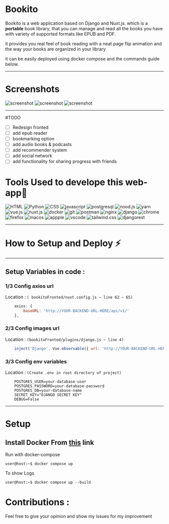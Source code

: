

# Bookito

Bookito is a web application based on Django and Nuxt.js.
which is a **portable** book library, that you can manage and read all the books you have
with variety of supported formats like EPUB and PDF.

it provides you real feel of book reading with a neat page flip animation
and the way your books are organized in your library

it can be easily deployed using docker compose and the commands guide below.

- - - - 
# Screenshots
![screenshot](https://s4.uupload.ir/files/screen_shot_2021-12-08_at_10.24.15_am_6t2b.png)
![screenshot](https://s4.uupload.ir/files/screen_shot_2021-12-08_at_10.24.29_am_5136.png)
![screenshot](https://s4.uupload.ir/files/screen_shot_2021-12-08_at_12.53.34_pm_zg8.png)
- - - -
#TODO
- [ ] Redesign fronted
- [ ] add epub reader
- [ ] bookmarking option
- [ ] add audio books & podcasts
- [ ] add recommender system
- [ ] add social network
- [ ] add functionality for sharing progress with friends

# Tools Used to develope this web-app🎯

![HTML](https://img.shields.io/badge/HTML5-E34F26?style=for-the-badge&logo=html5&logoColor=white)
![Python](https://img.shields.io/badge/Python-3776AB?style=for-the-badge&logo=python&logoColor=white)
![CSS](https://img.shields.io/badge/CSS3-1572B6?style=for-the-badge&logo=css3&logoColor=white)
![javascript](https://img.shields.io/badge/JavaScript-323330?style=for-the-badge&logo=javascript&logoColor=F7DF1E)
![postgresql](https://img.shields.io/badge/PostgreSQL-316192?style=for-the-badge&logo=postgresql&logoColor=white)
![nood.js](https://img.shields.io/badge/Node.js-339933?style=for-the-badge&logo=nodedotjs&logoColor=white)
![yarn](https://img.shields.io/badge/Yarn-2C8EBB?style=for-the-badge&logo=yarn&logoColor=white)
![vue.js](https://img.shields.io/badge/Vue.js-35495E?style=for-the-badge&logo=vuedotjs&logoColor=4FC08D)
![nuxt.js](https://img.shields.io/badge/nuxt.js-00C58E?style=for-the-badge&logo=nuxtdotjs&logoColor=white)
![docker](https://img.shields.io/badge/Docker-2CA5E0?style=for-the-badge&logo=docker&logoColor=white)
![git](https://img.shields.io/badge/Git-F05032?style=for-the-badge&logo=git&logoColor=white)
![postman](https://img.shields.io/badge/Postman-FF6C37?style=for-the-badge&logo=Postman&logoColor=white)
![nginx](https://img.shields.io/badge/Nginx-009639?style=for-the-badge&logo=nginx&logoColor=white)
![django](https://img.shields.io/badge/Django-092E20?style=for-the-badge&logo=django&logoColor=white)
![chrome](https://img.shields.io/badge/Google_chrome-4285F4?style=for-the-badge&logo=Google-chrome&logoColor=white)
![firefox](https://img.shields.io/badge/Firefox_Browser-FF7139?style=for-the-badge&logo=Firefox-Browser&logoColor=white)
![macos](https://img.shields.io/badge/mac%20os-000000?style=for-the-badge&logo=apple&logoColor=white)
![appple](https://img.shields.io/badge/Apple-laptop-999999?style=for-the-badge&logo=apple&logoColor=white)
![vscode](https://img.shields.io/badge/Visual_Studio_Code-0078D4?style=for-the-badge&logo=visual%20studio%20code&logoColor=white)
![tailwind.css](https://img.shields.io/badge/Tailwind_CSS-38B2AC?style=for-the-badge&logo=tailwind-css&logoColor=white)
![djangorest](https://img.shields.io/badge/DJANGO-REST-ff1709?style=for-the-badge&logo=django&logoColor=white&color=ff1709&labelColor=gray)

- - - -

# How to Setup and Deploy ⚡️

- - - -

## Setup Variables in code :

### 1/3 Config axios url 

Location :  `( bookitoFronted/nuxt.config.js ~ line 62 ~ 65)`

```javascript
    axios: {
        baseURL: 'http://YOUR-BACKEND-URL-HERE/api/v1/'
    },
```

### 2/3 Config images url  

Location :  `(bookitoFronted/plugins/django.js ~ line 4)`

```javascript
    inject('Django', Vue.observable({ url: 'http://YOUR-BACKEND-URL-HERE:8000' }))
```

### 3/3 Config env variables

Location :  `(Create .env in root directory of project)`

```env
    POSTGRES_USER=your-database-user
    POSTGRES_PASSWORD=your-database-password
    POSTGRES_DB=your-database-name
    SECRET_KEY="DJANGO SECRET KEY"
    DEBUG=False
```
- - - -
# Setup


## Install Docker From [this](https://docs.docker.com/engine/install/) link


Run with docker-compose

```console
user@host:~$ docker compose up
```

To show Logs

```console
user@host:~$ docker compose up --build
```

    
# Contributions :

   Feel free to give your opinion and show my issues for my improvement 
